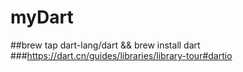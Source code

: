 # myDart

##brew tap dart-lang/dart && brew install dart
###https://dart.cn/guides/libraries/library-tour#dartio
